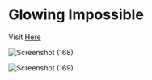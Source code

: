 # Glowing Impossible
Visit <a href="https://vikrant-v28.github.io/Glowing-Impossible/">Here</a>

![Screenshot (168)](https://user-images.githubusercontent.com/85709371/148973373-29a03fe9-ac8e-406c-8c22-a00efa508782.png)

![Screenshot (169)](https://user-images.githubusercontent.com/85709371/148973411-526165d5-6bfa-4730-9a86-034ae05a759e.png)
